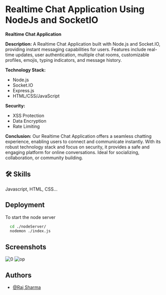 
# Realtime Chat Application Using NodeJs and SocketIO

**Realtime Chat Application**

**Description:**
A Realtime Chat Application built with Node.js and Socket.IO, providing instant messaging capabilities for users. Features include real-time updates, user authentication, multiple chat rooms, customizable profiles, emojis, typing indicators, and message history.

**Technology Stack:**
- Node.js
- Socket.IO
- Express.js
- HTML/CSS/JavaScript

**Security:**
- XSS Protection
- Data Encryption
- Rate Limiting

**Conclusion:**
Our Realtime Chat Application offers a seamless chatting experience, enabling users to connect and communicate instantly. With its robust technology stack and focus on security, it provides a safe and engaging platform for online conversations. Ideal for socializing, collaboration, or community building.


## 🛠 Skills
Javascript, HTML, CSS...


## Deployment

To start the node server

```bash
  cd ./nodeServer/   
  nodemon ./index.js
```


## Screenshots
![0](https://github.com/N6si/Chat-App/assets/163670693/144a6ae2-f935-4790-a50d-81d7c7aede31)
![op](https://github.com/N6si/Chat-App/assets/163670693/1de64524-1216-4a39-a65b-45fedf377cda)




## Authors

- [@Raj Sharma](https://github.com/N6si)

